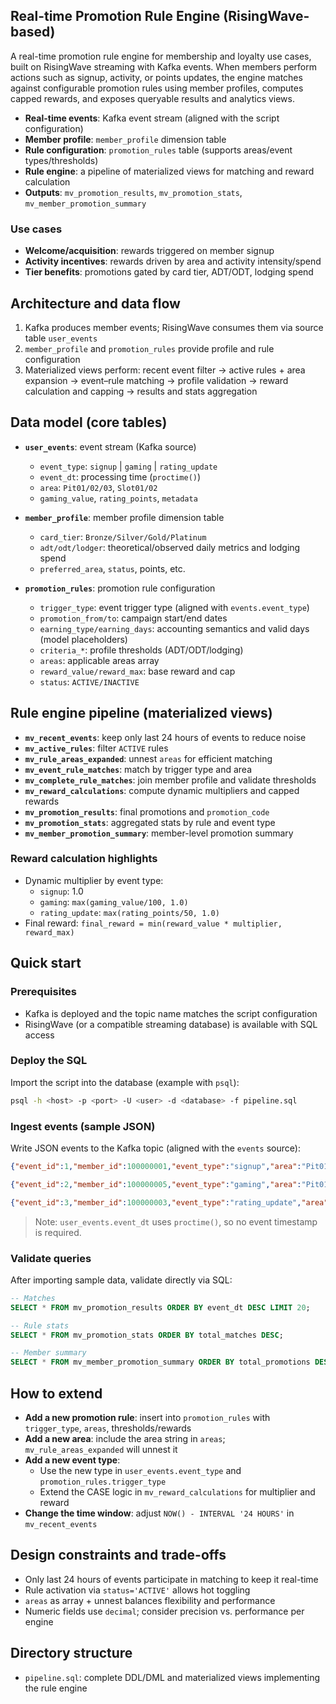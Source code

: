 ## Real-time Promotion Rule Engine (RisingWave-based)

A real-time promotion rule engine for membership and loyalty use cases, built on RisingWave streaming with Kafka events. When members perform actions such as signup, activity, or points updates, the engine matches against configurable promotion rules using member profiles, computes capped rewards, and exposes queryable results and analytics views.

- **Real-time events**: Kafka event stream (aligned with the script configuration)
- **Member profile**: `member_profile` dimension table
- **Rule configuration**: `promotion_rules` table (supports areas/event types/thresholds)
- **Rule engine**: a pipeline of materialized views for matching and reward calculation
- **Outputs**: `mv_promotion_results`, `mv_promotion_stats`, `mv_member_promotion_summary`

### Use cases
- **Welcome/acquisition**: rewards triggered on member signup
- **Activity incentives**: rewards driven by area and activity intensity/spend
- **Tier benefits**: promotions gated by card tier, ADT/ODT, lodging spend

## Architecture and data flow
1. Kafka produces member events; RisingWave consumes them via source table `user_events`
2. `member_profile` and `promotion_rules` provide profile and rule configuration
3. Materialized views perform: recent event filter → active rules + area expansion → event–rule matching → profile validation → reward calculation and capping → results and stats aggregation

## Data model (core tables)
- **`user_events`**: event stream (Kafka source)
  - `event_type`: `signup` | `gaming` | `rating_update`
  - `event_dt`: processing time (`proctime()`)
  - `area`: `Pit01/02/03`, `Slot01/02`
  - `gaming_value`, `rating_points`, `metadata`

- **`member_profile`**: member profile dimension table
  - `card_tier`: `Bronze/Silver/Gold/Platinum`
  - `adt/odt/lodger`: theoretical/observed daily metrics and lodging spend
  - `preferred_area`, `status`, points, etc.

- **`promotion_rules`**: promotion rule configuration
  - `trigger_type`: event trigger type (aligned with `events.event_type`)
  - `promotion_from/to`: campaign start/end dates
  - `earning_type/earning_days`: accounting semantics and valid days (model placeholders)
  - `criteria_*`: profile thresholds (ADT/ODT/lodging)
  - `areas`: applicable areas array
  - `reward_value/reward_max`: base reward and cap
  - `status`: `ACTIVE/INACTIVE`

## Rule engine pipeline (materialized views)
- **`mv_recent_events`**: keep only last 24 hours of events to reduce noise
- **`mv_active_rules`**: filter `ACTIVE` rules
- **`mv_rule_areas_expanded`**: unnest `areas` for efficient matching
- **`mv_event_rule_matches`**: match by trigger type and area
- **`mv_complete_rule_matches`**: join member profile and validate thresholds
- **`mv_reward_calculations`**: compute dynamic multipliers and capped rewards
- **`mv_promotion_results`**: final promotions and `promotion_code`
- **`mv_promotion_stats`**: aggregated stats by rule and event type
- **`mv_member_promotion_summary`**: member-level promotion summary

### Reward calculation highlights
- Dynamic multiplier by event type:
  - `signup`: 1.0
  - `gaming`: `max(gaming_value/100, 1.0)`
  - `rating_update`: `max(rating_points/50, 1.0)`
- Final reward: `final_reward = min(reward_value * multiplier, reward_max)`

## Quick start
### Prerequisites
- Kafka is deployed and the topic name matches the script configuration
- RisingWave (or a compatible streaming database) is available with SQL access

### Deploy the SQL
Import the script into the database (example with `psql`):
```bash
psql -h <host> -p <port> -U <user> -d <database> -f pipeline.sql
```

### Ingest events (sample JSON)
Write JSON events to the Kafka topic (aligned with the `events` source):
```json
{"event_id":1,"member_id":100000001,"event_type":"signup","area":"Pit01","gaming_value":0,"rating_points":0,"metadata":{}}
```
```json
{"event_id":2,"member_id":100000005,"event_type":"gaming","area":"Pit01","gaming_value":420,"rating_points":0,"metadata":{"activity":"typeA"}}
```
```json
{"event_id":3,"member_id":100000003,"event_type":"rating_update","area":"Slot01","gaming_value":0,"rating_points":120,"metadata":{}}
```

> Note: `user_events.event_dt` uses `proctime()`, so no event timestamp is required.

### Validate queries
After importing sample data, validate directly via SQL:
```sql
-- Matches
SELECT * FROM mv_promotion_results ORDER BY event_dt DESC LIMIT 20;

-- Rule stats
SELECT * FROM mv_promotion_stats ORDER BY total_matches DESC;

-- Member summary
SELECT * FROM mv_member_promotion_summary ORDER BY total_promotions DESC LIMIT 20;
```

## How to extend
- **Add a new promotion rule**: insert into `promotion_rules` with `trigger_type`, `areas`, thresholds/rewards
- **Add a new area**: include the area string in `areas`; `mv_rule_areas_expanded` will unnest it
- **Add a new event type**:
  - Use the new type in `user_events.event_type` and `promotion_rules.trigger_type`
  - Extend the CASE logic in `mv_reward_calculations` for multiplier and reward
- **Change the time window**: adjust `NOW() - INTERVAL '24 HOURS'` in `mv_recent_events`

## Design constraints and trade-offs
- Only last 24 hours of events participate in matching to keep it real-time
- Rule activation via `status='ACTIVE'` allows hot toggling
- `areas` as array + unnest balances flexibility and performance
- Numeric fields use `decimal`; consider precision vs. performance per engine

## Directory structure
- `pipeline.sql`: complete DDL/DML and materialized views implementing the rule engine
